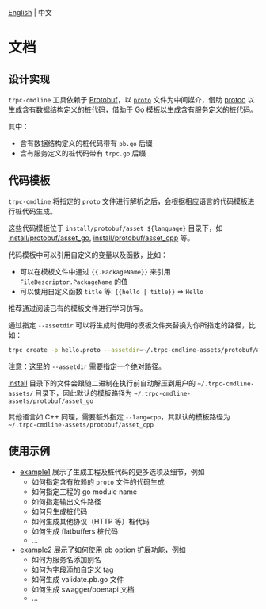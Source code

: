 [English](README.md) | 中文

# 文档

## 设计实现

`trpc-cmdline` 工具依赖于 [Protobuf](https://protobuf.dev/)，以 [`proto`](https://github.com/protocolbuffers/protobuf) 文件为中间媒介，借助 [protoc](https://grpc.io/docs/protoc-installation/) 以生成含有数据结构定义的桩代码，借助于 [Go 模板](https://pkg.go.dev/text/template)以生成含有服务定义的桩代码。

其中：

* 含有数据结构定义的桩代码带有 `pb.go` 后缀
* 含有服务定义的桩代码带有 `trpc.go` 后缀

## 代码模板

`trpc-cmdline` 将指定的 `proto` 文件进行解析之后，会根据相应语言的代码模板进行桩代码生成。

这些代码模板位于 `install/protobuf/asset_${language}` 目录下，如 [install/protobuf/asset_go](/install/protobuf/asset_go/), [install/protobuf/asset_cpp](/install/protobuf/asset_cpp/) 等。

代码模板中可以引用自定义的变量以及函数，比如：

* 可以在模板文件中通过 `{{.PackageName}}` 来引用 `FileDescriptor.PackageName` 的值
* 可以使用自定义函数 `title` 等: `{{hello | title}}` => `Hello`

推荐通过阅读已有的模板文件进行学习仿写。

通过指定 `--assetdir` 可以将生成时使用的模板文件夹替换为你所指定的路径，比如：

```bash
trpc create -p hello.proto --assetdir=~/.trpc-cmdline-assets/protobuf/asset_go
```

注意：这里的 `--assetdir` 需要指定一个绝对路径。

[install](/install/) 目录下的文件会跟随二进制在执行前自动解压到用户的 `~/.trpc-cmdline-assets/` 目录下，因此默认的模板路径为 `~/.trpc-cmdline-assets/protobuf/asset_go`

其他语言如 C++ 同理，需要额外指定 `--lang=cpp`，其默认的模板路径为 `~/.trpc-cmdline-assets/protobuf/asset_cpp`

## 使用示例

* [example1](examples/example-1/README.zh_CN.md) 展示了生成工程及桩代码的更多选项及细节，例如
  * 如何指定含有依赖的 `proto` 文件的代码生成
  * 如何指定工程的 go module name
  * 如何指定输出文件路径
  * 如何只生成桩代码
  * 如何生成其他协议（HTTP 等）桩代码
  * 如何生成 flatbuffers 桩代码
  * ...
* [example2](examples/example-2/README.zh_CN.md) 展示了如何使用 pb option 扩展功能，例如
  * 如何为服务名添加别名
  * 如何为字段添加自定义 tag
  * 如何生成 validate.pb.go 文件
  * 如何生成 swagger/openapi 文档
  * ...
